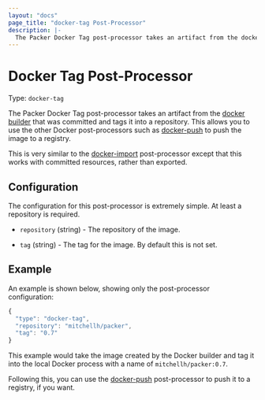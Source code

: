 ```yaml
---
layout: "docs"
page_title: "docker-tag Post-Processor"
description: |-
  The Packer Docker Tag post-processor takes an artifact from the docker builder that was committed and tags it into a repository. This allows you to use the other Docker post-processors such as docker-push to push the image to a registry.
---
```


# Docker Tag Post-Processor

Type: `docker-tag`

The Packer Docker Tag post-processor takes an artifact from the
[docker builder](/docs/builders/docker.html) that was committed
and tags it into a repository. This allows you to use the other
Docker post-processors such as
[docker-push](/docs/post-processors/docker-push.html) to push the image
to a registry.

This is very similar to the [docker-import](/docs/post-processors/docker-import.html)
post-processor except that this works with committed resources, rather
than exported.

## Configuration

The configuration for this post-processor is extremely simple. At least
a repository is required.

* `repository` (string) - The repository of the image.

* `tag` (string) - The tag for the image. By default this is not
  set.

## Example

An example is shown below, showing only the post-processor configuration:

```javascript
{
  "type": "docker-tag",
  "repository": "mitchellh/packer",
  "tag": "0.7"
}
```

This example would take the image created by the Docker builder
and tag it into the local Docker process with a name of `mitchellh/packer:0.7`.

Following this, you can use the
[docker-push](/docs/post-processors/docker-push.html)
post-processor to push it to a registry, if you want.
